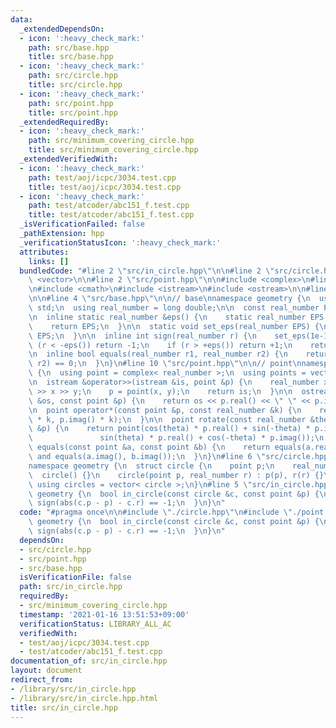 ```yaml
---
data:
  _extendedDependsOn:
  - icon: ':heavy_check_mark:'
    path: src/base.hpp
    title: src/base.hpp
  - icon: ':heavy_check_mark:'
    path: src/circle.hpp
    title: src/circle.hpp
  - icon: ':heavy_check_mark:'
    path: src/point.hpp
    title: src/point.hpp
  _extendedRequiredBy:
  - icon: ':heavy_check_mark:'
    path: src/minimum_covering_circle.hpp
    title: src/minimum_covering_circle.hpp
  _extendedVerifiedWith:
  - icon: ':heavy_check_mark:'
    path: test/aoj/icpc/3034.test.cpp
    title: test/aoj/icpc/3034.test.cpp
  - icon: ':heavy_check_mark:'
    path: test/atcoder/abc151_f.test.cpp
    title: test/atcoder/abc151_f.test.cpp
  _isVerificationFailed: false
  _pathExtension: hpp
  _verificationStatusIcon: ':heavy_check_mark:'
  attributes:
    links: []
  bundledCode: "#line 2 \"src/in_circle.hpp\"\n\n#line 2 \"src/circle.hpp\"\n\n#include\
    \ <vector>\n\n#line 2 \"src/point.hpp\"\n\n#include <complex>\n#line 5 \"src/point.hpp\"\
    \n#include <cmath>\n#include <istream>\n#include <ostream>\n\n#line 2 \"src/base.hpp\"\
    \n\n#line 4 \"src/base.hpp\"\n\n// base\nnamespace geometry {\n  using namespace\
    \ std;\n  using real_number = long double;\n\n  const real_number PI = acosl(-1);\n\
    \n  inline static real_number &eps() {\n    static real_number EPS = 1e-10;\n\
    \    return EPS;\n  }\n\n  static void set_eps(real_number EPS) {\n    eps() =\
    \ EPS;\n  }\n\n  inline int sign(real_number r) {\n    set_eps(1e-10);\n    if\
    \ (r < -eps()) return -1;\n    if (r > +eps()) return +1;\n    return 0;\n  }\n\
    \n  inline bool equals(real_number r1, real_number r2) {\n    return sign(r1 -\
    \ r2) == 0;\n  }\n}\n#line 10 \"src/point.hpp\"\n\n// point\nnamespace geometry\
    \ {\n  using point = complex< real_number >;\n  using points = vector< point >;\n\
    \n  istream &operator>>(istream &is, point &p) {\n    real_number x, y;\n    is\
    \ >> x >> y;\n    p = point(x, y);\n    return is;\n  }\n\n  ostream &operator<<(ostream\
    \ &os, const point &p) {\n    return os << p.real() << \" \" << p.imag();\n  }\n\
    \n  point operator*(const point &p, const real_number &k) {\n    return point(p.real()\
    \ * k, p.imag() * k);\n  }\n\n  point rotate(const real_number &theta, const point\
    \ &p) {\n    return point(cos(theta) * p.real() + sin(-theta) * p.imag(),\n  \
    \               sin(theta) * p.real() + cos(-theta) * p.imag());\n  }\n\n  bool\
    \ equals(const point &a, const point &b) {\n    return equals(a.real(), b.real())\
    \ and equals(a.imag(), b.imag());\n  }\n}\n#line 6 \"src/circle.hpp\"\n\n// circle\n\
    namespace geometry {\n  struct circle {\n    point p;\n    real_number r;\n  \
    \  circle() {}\n    circle(point p, real_number r) : p(p), r(r) {}\n  };\n\n \
    \ using circles = vector< circle >;\n}\n#line 5 \"src/in_circle.hpp\"\n\nnamespace\
    \ geometry {\n  bool in_circle(const circle &c, const point &p) {\n    return\
    \ sign(abs(c.p - p) - c.r) == -1;\n  }\n}\n"
  code: "#pragma once\n\n#include \"./circle.hpp\"\n#include \"./point.hpp\"\n\nnamespace\
    \ geometry {\n  bool in_circle(const circle &c, const point &p) {\n    return\
    \ sign(abs(c.p - p) - c.r) == -1;\n  }\n}\n"
  dependsOn:
  - src/circle.hpp
  - src/point.hpp
  - src/base.hpp
  isVerificationFile: false
  path: src/in_circle.hpp
  requiredBy:
  - src/minimum_covering_circle.hpp
  timestamp: '2021-01-16 13:51:53+09:00'
  verificationStatus: LIBRARY_ALL_AC
  verifiedWith:
  - test/aoj/icpc/3034.test.cpp
  - test/atcoder/abc151_f.test.cpp
documentation_of: src/in_circle.hpp
layout: document
redirect_from:
- /library/src/in_circle.hpp
- /library/src/in_circle.hpp.html
title: src/in_circle.hpp
---
```

